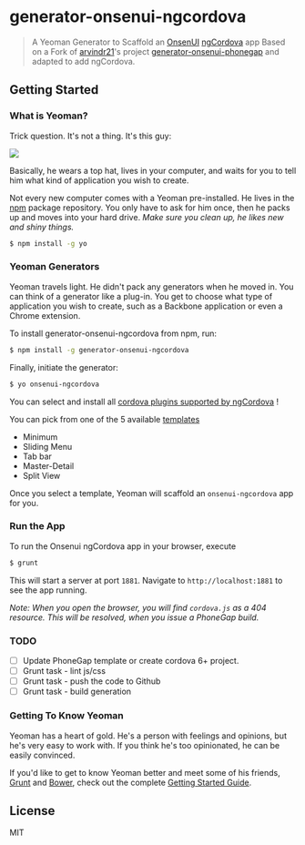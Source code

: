# generator-onsenui-ngcordova 

> A Yeoman Generator to Scaffold an [OnsenUI](http://onsenui.io/) [ngCordova](http://ngcordova.com) app
> Based on a Fork of [arvindr21](https://github.com/arvindr21)'s project [generator-onsenui-phonegap](https://github.com/arvindr21/generator-onsenui-phonegap) and adapted to add ngCordova.

## Getting Started

### What is Yeoman?

Trick question. It's not a thing. It's this guy:

![](http://i.imgur.com/JHaAlBJ.png)

Basically, he wears a top hat, lives in your computer, and waits for you to tell him what kind of application you wish to create.

Not every new computer comes with a Yeoman pre-installed. He lives in the [npm](https://npmjs.org) package repository. You only have to ask for him once, then he packs up and moves into your hard drive. *Make sure you clean up, he likes new and shiny things.*

```bash
$ npm install -g yo
```

### Yeoman Generators

Yeoman travels light. He didn't pack any generators when he moved in. You can think of a generator like a plug-in. You get to choose what type of application you wish to create, such as a Backbone application or even a Chrome extension.

To install generator-onsenui-ngcordova from npm, run:

```bash
$ npm install -g generator-onsenui-ngcordova
```

Finally, initiate the generator:

```bash
$ yo onsenui-ngcordova
```

You can select and install all [cordova plugins supported by ngCordova](http://ngcordova.com/docs/plugins/) !

You can pick from one of the 5 available [templates](http://onsenui.io/guide/getting_started.html#template)

* Minimum
* Sliding Menu
* Tab bar
* Master-Detail
* Split View

Once you select a template, Yeoman will scaffold an `onsenui-ngcordova` app for you.

### Run the App

To run the Onsenui ngCordova app in your browser, execute

```bash
$ grunt
```

This will start a server at port `1881`. Navigate to `http://localhost:1881` to see the app running.

_Note: When you open the browser, you will find `cordova.js` as a 404 resource. This will be resolved, when you issue a PhoneGap build._

### TODO
* [ ] Update PhoneGap template or create cordova 6+ project.
* [ ] Grunt task - lint js/css
* [ ] Grunt task - push the code to Github 
* [ ] Grunt task - build generation

### Getting To Know Yeoman

Yeoman has a heart of gold. He's a person with feelings and opinions, but he's very easy to work with. If you think he's too opinionated, he can be easily convinced.

If you'd like to get to know Yeoman better and meet some of his friends, [Grunt](http://gruntjs.com) and [Bower](http://bower.io), check out the complete [Getting Started Guide](https://github.com/yeoman/yeoman/wiki/Getting-Started).


## License

MIT

